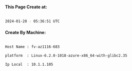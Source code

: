 
   
#### This Page Create at:

```bash

2024-01-20 - 05:36:51 UTC

```

#### Create By Machine:

```bash

Host Name : fv-az1116-683

platform  : Linux-6.2.0-1018-azure-x86_64-with-glibc2.35

Ip Local  : 10.1.1.105

```


